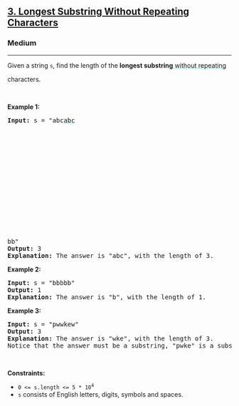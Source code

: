 <h2><a href="https://leetcode.com/problems/longest-substring-without-repeating-characters/">3. Longest Substring Without Repeating Characters</a></h2><h3>Medium</h3><hr><div style="user-select: auto;"><p style="user-select: auto;">Given a string <code style="user-select: auto;">s</code>, find the length of the <strong style="user-select: auto;">longest substring</strong><lclighter data-id="lgt257816792" data-bundle-id="0" style="background-image: linear-gradient(transparent 0%, transparent calc(50% - 4px), rgb(204, 242, 241) calc(50% - 4px), rgb(204, 242, 241) 100%); transition: background-position 120ms ease-in-out 0s, padding 120ms ease-in-out 0s; background-size: 100% 200%; background-position: initial; user-select: auto;"> without repeating</lclighter><div class="LinerThreadIcon LinerFirst " data-highlight-id="257816792" data-bundle-id="0" id="lgt257816792" style="background-image: url(&quot;https://photo.getliner.com/liner-service-bucket/user_photo_default/color-2/T.svg&quot;); user-select: auto;">
        <div class="LinerThreadIcon__dim" style="user-select: auto;"></div>
        <div class="LinerThreadIcon__mentioned" style="user-select: auto;">
          <div class="LinerThreadIcon__mentionedImg" style="user-select: auto;"></div>
        </div>
        <div class="LinerThreadIcon__onlyMe" style="user-select: auto;">
          <div class="LinerThreadIcon__onlyMeImg" style="user-select: auto;"></div>
        </div>
      </div> characters.</p>

<p style="user-select: auto;">&nbsp;</p>
<p style="user-select: auto;"><strong style="user-select: auto;">Example 1:</strong></p>

<pre style="user-select: auto;"><strong style="user-select: auto;">Input:</strong> s = "abc<lclighter data-id="lgt262570866" data-bundle-id="1" style="background-image: linear-gradient(transparent 0%, transparent calc(50% - 4px), rgb(204, 242, 241) calc(50% - 4px), rgb(204, 242, 241) 100%); transition: background-position 120ms ease-in-out 0s, padding 120ms ease-in-out 0s; background-size: 100% 200%; background-position: initial; user-select: auto;">abc</lclighter><div class="LinerThreadIcon LinerFirst " data-highlight-id="262570866" data-bundle-id="1" id="lgt262570866" style="background-image: url(&quot;https://photo.getliner.com/liner-service-bucket/user_photo_default/color-5/S.svg&quot;); user-select: auto;">
        <div class="LinerThreadIcon__dim" style="user-select: auto;"></div>
        <div class="LinerThreadIcon__mentioned" style="user-select: auto;">
          <div class="LinerThreadIcon__mentionedImg" style="user-select: auto;"></div>
        </div>
        <div class="LinerThreadIcon__onlyMe" style="user-select: auto;">
          <div class="LinerThreadIcon__onlyMeImg" style="user-select: auto;"></div>
        </div>
      </div>bb"
<strong style="user-select: auto;">Output:</strong> 3
<strong style="user-select: auto;">Explanation:</strong> The answer is "abc", with the length of 3.
</pre>

<p style="user-select: auto;"><strong style="user-select: auto;">Example 2:</strong></p>

<pre style="user-select: auto;"><strong style="user-select: auto;">Input:</strong> s = "bbbbb"
<strong style="user-select: auto;">Output:</strong> 1
<strong style="user-select: auto;">Explanation:</strong> The answer is "b", with the length of 1.
</pre>

<p style="user-select: auto;"><strong style="user-select: auto;">Example 3:</strong></p>

<pre style="user-select: auto;"><strong style="user-select: auto;">Input:</strong> s = "pwwkew"
<strong style="user-select: auto;">Output:</strong> 3
<strong style="user-select: auto;">Explanation:</strong> The answer is "wke", with the length of 3.
Notice that the answer must be a substring, "pwke" is a subsequence and not a substring.
</pre>

<p style="user-select: auto;">&nbsp;</p>
<p style="user-select: auto;"><strong style="user-select: auto;">Constraints:</strong></p>

<ul style="user-select: auto;">
	<li style="user-select: auto;"><code style="user-select: auto;">0 &lt;= s.length &lt;= 5 * 10<sup style="user-select: auto;">4</sup></code></li>
	<li style="user-select: auto;"><code style="user-select: auto;">s</code> consists of English letters, digits, symbols and spaces.</li>
</ul>
</div>